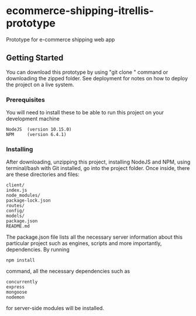 # ecommerce-shipping-itrellis-prototype

Prototype for e-commerce shipping web app

## Getting Started

You can download this prototype by using "git clone <web url>" command or downloading the zipped folder. See deployment for notes on how to deploy the project on a live system.

### Prerequisites

You will need to install these to be able to run this project on your development machine

```
NodeJS  (version 10.15.0)
NPM     (version 6.4.1)
```

### Installing

After downloading, unzipping this project, installing NodeJS and NPM, using terminal/bash with Git installed, go into the project folder. Once inside, there are these directories and files:

```
client/
index.js
node_modules/
package-lock.json
routes/
config/
models/
package.json
README.md
```

The package.json file lists all the necessary server information about this particular project such as engines, scripts and more importantly, dependencies. By running 

```
npm install
```

command, all the necessary dependencies such as

```
concurrently
express
mongoose
nodemon
```

for server-side modules will be installed.

